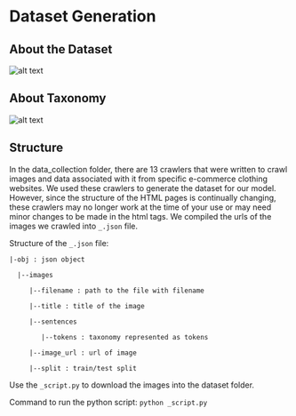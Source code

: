 # Dataset Generation

## About the Dataset
![alt text](https://github.com/vumaasha/Atlas/blob/master/img/atlas_category_samples.jpg "Sample dataset")

## About Taxonomy
![alt text](https://github.com/vumaasha/Atlas/blob/master/img/atlas_taxonomy_tree.jpg "Taxonomy")

## Structure 
In the data_collection folder, there are 13 crawlers that were written to crawl images and data associated with it from specific e-commerce clothing websites. We used these crawlers to generate the dataset for our model. However, since the structure of the HTML pages is continually changing, these crawlers may no longer work at the time of your use or may need minor changes to be made in the html tags.
We compiled the urls of the images we crawled into `_.json` file. 

Structure of the `_.json` file:

    |-obj : json object

      |--images 
  
         |--filename : path to the file with filename

         |--title : title of the image

         |--sentences 
         
            |--tokens : taxonomy represented as tokens

         |--image_url : url of image

         |--split : train/test split

  

Use the `_script.py` to download the images into the dataset folder. 

Command to run the python script:
`python _script.py` 

